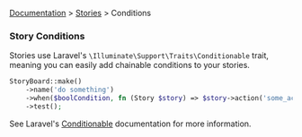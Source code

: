 [Documentation](/docs/documentation.md) > [Stories](/docs/stories.md) > Conditions

### Story Conditions

Stories use Laravel's `\Illuminate\Support\Traits\Conditionable` trait, meaning you can easily add chainable conditions to your stories.

```php
StoryBoard::make()
    ->name('do something')
    ->when($boolCondition, fn (Story $story) => $story->action('some_action'))
    ->test();
```

See Laravel's [Conditionable](https://laravel.com/api/9.x/Illuminate/Support/Traits/Conditionable.html) documentation for more information.